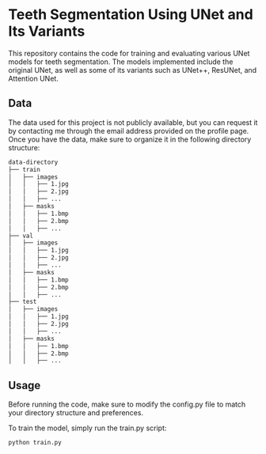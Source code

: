 # Teeth Segmentation Using UNet and Its Variants

This repository contains the code for training and evaluating various UNet models for teeth segmentation. The models implemented include the original UNet, as well as some of its variants such as UNet++, ResUNet, and Attention UNet.

## Data
The data used for this project is not publicly available, but you can request it by contacting me through the email address provided on the profile page. Once you have the data, make sure to organize it in the following directory structure:

```bash
data-directory
├── train
│   ├── images
│   │   ├── 1.jpg
│   │   ├── 2.jpg
│   │   ├── ...
│   ├── masks
│   │   ├── 1.bmp
│   │   ├── 2.bmp
│   │   ├── ...
├── val
│   ├── images
│   │   ├── 1.jpg
│   │   ├── 2.jpg
│   │   ├── ...
│   ├── masks
│   │   ├── 1.bmp
│   │   ├── 2.bmp
│   │   ├── ...
├── test
│   ├── images
│   │   ├── 1.jpg
│   │   ├── 2.jpg
│   │   ├── ...
│   ├── masks
│   │   ├── 1.bmp
│   │   ├── 2.bmp
│   │   ├── ...

```

## Usage
Before running the code, make sure to modify the config.py file to match your directory structure and preferences.

To train the model, simply run the train.py script:

```bash
python train.py 
```


